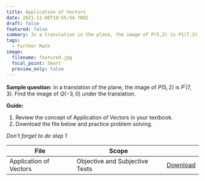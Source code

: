 ```yaml
---
title: Application of Vectors
date: 2021-11-08T19:55:54.708Z
draft: false
featured: false
summary: In a translation in the plane, the image of P(5,2) is P1(7,3). Find the image of Q(-3,0) under the translation.
tags:
  - Further Math
image:
  filename: featured.jpg
  focal_point: Smart
  preview_only: false
---
```


**Sample question:** In a translation of the plane, the image of $P(5,2)$ is $P^\prime(7,3)$. Find the image of $Q(−3,0)$ under the translation. 

**Guide:**
1. Review the concept of Application of Vectors in your textbook.
2. Download the file below and practice problem solving.

_Don't forget to do step 1_

| File                       |  Scope                       |             |
| -------------------------- |------------------------------| ----------- |
| Application of Vectors     | Objective and Subjective Tests    | [Download](https://drive.google.com/uc?export=download&id=1UkuBwoUhfIN7GaSVZTB9-_Uxw3i3xuyL)       |


